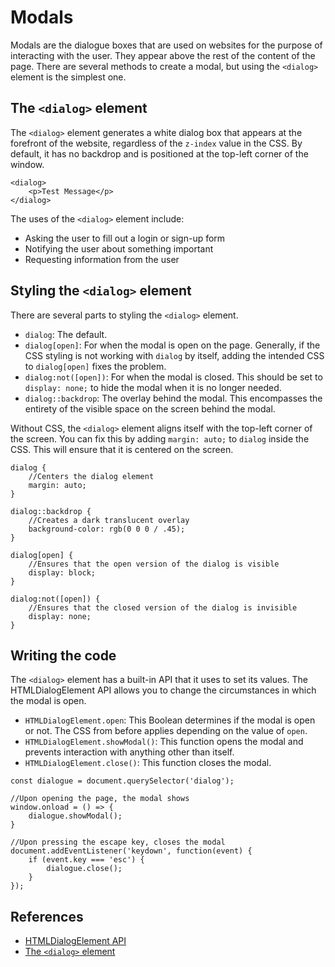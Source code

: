 # Modals
Modals are the dialogue boxes that are used on websites for the purpose 
of interacting with the user. They appear above the rest of the content
of the page. There are several methods to create a modal, but using the 
``<dialog>`` element is the simplest one.

## The ``<dialog>`` element
The ``<dialog>`` element generates a white dialog box that appears at the forefront of the website, regardless of the ``z-index`` value in the CSS.
By default, it has no backdrop and is positioned at the top-left corner of
the window.

```
<dialog>
	<p>Test Message</p>
</dialog>
```

The uses of the ``<dialog>`` element include:
- Asking the user to fill out a login or sign-up form
- Notifying the user about something important
- Requesting information from the user

## Styling the ``<dialog>`` element
There are several parts to styling the ``<dialog>`` element.
- ``dialog``: The default.
- ``dialog[open]``: For when the modal is open on the page. 
Generally, if the CSS styling is not working with ``dialog`` by itself, adding 
the intended CSS to ``dialog[open]`` fixes the problem.
- ``dialog:not([open])``: For when the modal is closed. This should be set to 
``display: none;`` to hide the modal when it is no longer needed.
- ``dialog::backdrop``: The overlay behind the modal. This encompasses the 
entirety of the visible space on the screen behind the modal. 

Without CSS, the ``<dialog>`` element aligns itself with the top-left corner of 
the screen. You can fix this by adding ``margin: auto;`` to ``dialog`` inside 
the CSS. This will ensure that it is centered on the screen.

```
dialog {
	//Centers the dialog element
    margin: auto;
}

dialog::backdrop {
	//Creates a dark translucent overlay
    background-color: rgb(0 0 0 / .45);
}

dialog[open] {
    //Ensures that the open version of the dialog is visible
    display: block;
}

dialog:not([open]) {
    //Ensures that the closed version of the dialog is invisible
    display: none;
}
```

## Writing the code
The ``<dialog>`` element has a built-in API that it uses to set its values. The 
HTMLDialogElement API allows you to change the circumstances in which the modal is open.
- ``HTMLDialogElement.open``: This Boolean determines if the modal is open or 
not. The CSS from before applies depending on the value of ``open``.
- ``HTMLDialogElement.showModal()``: This function opens the modal and prevents
interaction with anything other than itself.
- ``HTMLDialogElement.close()``: This function closes the modal.
```
const dialogue = document.querySelector('dialog');

//Upon opening the page, the modal shows
window.onload = () => {
	dialogue.showModal();
}

//Upon pressing the escape key, closes the modal
document.addEventListener('keydown', function(event) {
	if (event.key === 'esc') {
		dialogue.close();
	}
});
```
## References
- [HTMLDialogElement API](https://developer.mozilla.org/en-US/docs/Web/API/HTMLDialogElement)
- [The ``<dialog>`` element](https://developer.mozilla.org/en-US/docs/Web/HTML/Element/dialog)